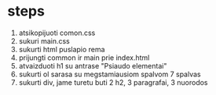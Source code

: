 # steps

1. atsikopijuoti comon.css
2. sukuri main.css
3. sukurti html puslapio rema
4. prijungti common ir main prie index.html
5. atvaizduoti h1 su antrase "Psiaudo elementai"
6. sukurti ol sarasa su megstamiausiom spalvom 7 spalvas
7. sukurti div, jame turetu buti 2 h2, 3 paragrafai, 3 nuorodos
